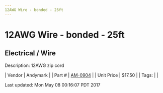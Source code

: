 ```yaml
---
12AWG Wire - bonded - 25ft
---
```

# 12AWG Wire - bonded - 25ft
## Electrical / Wire
Description: 	12AWG zip cord 

| Vendor | Andymark | 
| Part # | [AM-0904](http://www.andymark.com/product-p/am-0904.htm) | 
| Unit Price | $17.50 | 
| Tags: |  | 

Last updated: Mon May 08 00:16:07 PDT 2017